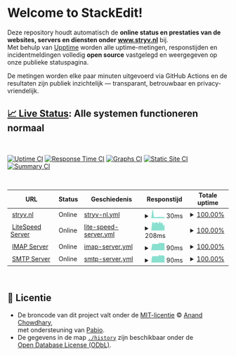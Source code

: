 # Welcome to StackEdit!

Deze repository houdt automatisch de **online status en prestaties van de websites, servers en diensten onder www.stryv.nl** bij.  
Met behulp van [Upptime](https://upptime.js.org) worden alle uptime-metingen, responstijden en incidentmeldingen volledig **open source** vastgelegd en weergegeven op onze publieke statuspagina.

De metingen worden elke paar minuten uitgevoerd via GitHub Actions en de resultaten zijn publiek inzichtelijk — transparant, betrouwbaar en privacy-vriendelijk.

## [📈 Live Status](https://stryv-nl.github.io/upptime-stryv.nl): <!--live status--> **Alle systemen functioneren normaal**

<br/>

[![Uptime CI](https://github.com/stryv-nl/upptime-stryv.nl/workflows/Uptime%20CI/badge.svg)](https://github.com/stryv-nl/upptime-stryv.nl/actions?query=workflow%3A%22Uptime+CI%22)
[![Response Time CI](https://github.com/stryv-nl/upptime-stryv.nl/workflows/Response%20Time%20CI/badge.svg)](https://github.com/stryv-nl/upptime-stryv.nl/actions?query=workflow%3A%22Response+Time+CI%22)
[![Graphs CI](https://github.com/stryv-nl/upptime-stryv.nl/workflows/Graphs%20CI/badge.svg)](https://github.com/stryv-nl/upptime-stryv.nl/actions?query=workflow%3A%22Graphs+CI%22)
[![Static Site CI](https://github.com/stryv-nl/upptime-stryv.nl/workflows/Static%20Site%20CI/badge.svg)](https://github.com/stryv-nl/upptime-stryv.nl/actions?query=workflow%3A%22Static+Site+CI%22)
[![Summary CI](https://github.com/stryv-nl/upptime-stryv.nl/workflows/Summary%20CI/badge.svg)](https://github.com/stryv-nl/upptime-stryv.nl/actions?query=workflow%3A%22Summary+CI%22)

<br/>

<!--start: status pages-->
<!-- This summary is generated by Upptime (https://github.com/upptime/upptime) -->
<!-- Do not edit this manually, your changes will be overwritten -->
<!-- prettier-ignore -->
| URL | Status | Geschiedenis | Responstijd | Totale uptime |
| --- | ------ | ------- | ------------- | ------ |
| <img alt="" src="https://icons.duckduckgo.com/ip3/null.ico" height="13"> [stryv.nl](www.stryv.nl) | Online | [stryv-nl.yml](https://github.com/stryv-nl/upptime-stryv.nl/commits/HEAD/history/stryv-nl.yml) | <details><summary><img alt="Responstijdgrafiek" src="./graphs/stryv-nl/response-time-week.png" height="20"> 30ms</summary><br><a href="https://stryv-nl.github.io/upptime-stryv.nl/history/stryv-nl"><img alt="Responstijd 30" src="https://img.shields.io/endpoint?url=https%3A%2F%2Fraw.githubusercontent.com%2Fstryv-nl%2Fupptime-stryv.nl%2FHEAD%2Fapi%2Fstryv-nl%2Fresponse-time.json"></a><br><a href="https://stryv-nl.github.io/upptime-stryv.nl/history/stryv-nl"><img alt="Responstijd (24 uur) 30" src="https://img.shields.io/endpoint?url=https%3A%2F%2Fraw.githubusercontent.com%2Fstryv-nl%2Fupptime-stryv.nl%2FHEAD%2Fapi%2Fstryv-nl%2Fresponse-time-day.json"></a><br><a href="https://stryv-nl.github.io/upptime-stryv.nl/history/stryv-nl"><img alt="Responstijd (7 dagen) 30" src="https://img.shields.io/endpoint?url=https%3A%2F%2Fraw.githubusercontent.com%2Fstryv-nl%2Fupptime-stryv.nl%2FHEAD%2Fapi%2Fstryv-nl%2Fresponse-time-week.json"></a><br><a href="https://stryv-nl.github.io/upptime-stryv.nl/history/stryv-nl"><img alt="Responstijd (30 dagen) 30" src="https://img.shields.io/endpoint?url=https%3A%2F%2Fraw.githubusercontent.com%2Fstryv-nl%2Fupptime-stryv.nl%2FHEAD%2Fapi%2Fstryv-nl%2Fresponse-time-month.json"></a><br><a href="https://stryv-nl.github.io/upptime-stryv.nl/history/stryv-nl"><img alt="Responstijd (1 jaar) 30" src="https://img.shields.io/endpoint?url=https%3A%2F%2Fraw.githubusercontent.com%2Fstryv-nl%2Fupptime-stryv.nl%2FHEAD%2Fapi%2Fstryv-nl%2Fresponse-time-year.json"></a></details> | <details><summary><a href="https://stryv-nl.github.io/upptime-stryv.nl/history/stryv-nl">100.00%</a></summary><a href="https://stryv-nl.github.io/upptime-stryv.nl/history/stryv-nl"><img alt="Totale uptime 100.00%" src="https://img.shields.io/endpoint?url=https%3A%2F%2Fraw.githubusercontent.com%2Fstryv-nl%2Fupptime-stryv.nl%2FHEAD%2Fapi%2Fstryv-nl%2Fuptime.json"></a><br><a href="https://stryv-nl.github.io/upptime-stryv.nl/history/stryv-nl"><img alt="Uptime (24 uur) 100.00%" src="https://img.shields.io/endpoint?url=https%3A%2F%2Fraw.githubusercontent.com%2Fstryv-nl%2Fupptime-stryv.nl%2FHEAD%2Fapi%2Fstryv-nl%2Fuptime-day.json"></a><br><a href="https://stryv-nl.github.io/upptime-stryv.nl/history/stryv-nl"><img alt="Uptime (7 dagen) 100.00%" src="https://img.shields.io/endpoint?url=https%3A%2F%2Fraw.githubusercontent.com%2Fstryv-nl%2Fupptime-stryv.nl%2FHEAD%2Fapi%2Fstryv-nl%2Fuptime-week.json"></a><br><a href="https://stryv-nl.github.io/upptime-stryv.nl/history/stryv-nl"><img alt="Uptime (30 dagen) 100.00%" src="https://img.shields.io/endpoint?url=https%3A%2F%2Fraw.githubusercontent.com%2Fstryv-nl%2Fupptime-stryv.nl%2FHEAD%2Fapi%2Fstryv-nl%2Fuptime-month.json"></a><br><a href="https://stryv-nl.github.io/upptime-stryv.nl/history/stryv-nl"><img alt="Uptime (1 jaar) 100.00%" src="https://img.shields.io/endpoint?url=https%3A%2F%2Fraw.githubusercontent.com%2Fstryv-nl%2Fupptime-stryv.nl%2FHEAD%2Fapi%2Fstryv-nl%2Fuptime-year.json"></a></details>
| <img alt="" src="https://icons.duckduckgo.com/ip3/null.ico" height="13"> [LiteSpeed Server](www.stryv.nl/health-litespeed.php) | Online | [lite-speed-server.yml](https://github.com/stryv-nl/upptime-stryv.nl/commits/HEAD/history/lite-speed-server.yml) | <details><summary><img alt="Responstijdgrafiek" src="./graphs/lite-speed-server/response-time-week.png" height="20"> 208ms</summary><br><a href="https://stryv-nl.github.io/upptime-stryv.nl/history/lite-speed-server"><img alt="Responstijd 208" src="https://img.shields.io/endpoint?url=https%3A%2F%2Fraw.githubusercontent.com%2Fstryv-nl%2Fupptime-stryv.nl%2FHEAD%2Fapi%2Flite-speed-server%2Fresponse-time.json"></a><br><a href="https://stryv-nl.github.io/upptime-stryv.nl/history/lite-speed-server"><img alt="Responstijd (24 uur) 208" src="https://img.shields.io/endpoint?url=https%3A%2F%2Fraw.githubusercontent.com%2Fstryv-nl%2Fupptime-stryv.nl%2FHEAD%2Fapi%2Flite-speed-server%2Fresponse-time-day.json"></a><br><a href="https://stryv-nl.github.io/upptime-stryv.nl/history/lite-speed-server"><img alt="Responstijd (7 dagen) 208" src="https://img.shields.io/endpoint?url=https%3A%2F%2Fraw.githubusercontent.com%2Fstryv-nl%2Fupptime-stryv.nl%2FHEAD%2Fapi%2Flite-speed-server%2Fresponse-time-week.json"></a><br><a href="https://stryv-nl.github.io/upptime-stryv.nl/history/lite-speed-server"><img alt="Responstijd (30 dagen) 208" src="https://img.shields.io/endpoint?url=https%3A%2F%2Fraw.githubusercontent.com%2Fstryv-nl%2Fupptime-stryv.nl%2FHEAD%2Fapi%2Flite-speed-server%2Fresponse-time-month.json"></a><br><a href="https://stryv-nl.github.io/upptime-stryv.nl/history/lite-speed-server"><img alt="Responstijd (1 jaar) 208" src="https://img.shields.io/endpoint?url=https%3A%2F%2Fraw.githubusercontent.com%2Fstryv-nl%2Fupptime-stryv.nl%2FHEAD%2Fapi%2Flite-speed-server%2Fresponse-time-year.json"></a></details> | <details><summary><a href="https://stryv-nl.github.io/upptime-stryv.nl/history/lite-speed-server">100.00%</a></summary><a href="https://stryv-nl.github.io/upptime-stryv.nl/history/lite-speed-server"><img alt="Totale uptime 100.00%" src="https://img.shields.io/endpoint?url=https%3A%2F%2Fraw.githubusercontent.com%2Fstryv-nl%2Fupptime-stryv.nl%2FHEAD%2Fapi%2Flite-speed-server%2Fuptime.json"></a><br><a href="https://stryv-nl.github.io/upptime-stryv.nl/history/lite-speed-server"><img alt="Uptime (24 uur) 100.00%" src="https://img.shields.io/endpoint?url=https%3A%2F%2Fraw.githubusercontent.com%2Fstryv-nl%2Fupptime-stryv.nl%2FHEAD%2Fapi%2Flite-speed-server%2Fuptime-day.json"></a><br><a href="https://stryv-nl.github.io/upptime-stryv.nl/history/lite-speed-server"><img alt="Uptime (7 dagen) 100.00%" src="https://img.shields.io/endpoint?url=https%3A%2F%2Fraw.githubusercontent.com%2Fstryv-nl%2Fupptime-stryv.nl%2FHEAD%2Fapi%2Flite-speed-server%2Fuptime-week.json"></a><br><a href="https://stryv-nl.github.io/upptime-stryv.nl/history/lite-speed-server"><img alt="Uptime (30 dagen) 100.00%" src="https://img.shields.io/endpoint?url=https%3A%2F%2Fraw.githubusercontent.com%2Fstryv-nl%2Fupptime-stryv.nl%2FHEAD%2Fapi%2Flite-speed-server%2Fuptime-month.json"></a><br><a href="https://stryv-nl.github.io/upptime-stryv.nl/history/lite-speed-server"><img alt="Uptime (1 jaar) 100.00%" src="https://img.shields.io/endpoint?url=https%3A%2F%2Fraw.githubusercontent.com%2Fstryv-nl%2Fupptime-stryv.nl%2FHEAD%2Fapi%2Flite-speed-server%2Fuptime-year.json"></a></details>
| <img alt="" src="https://icons.duckduckgo.com/ip3/null.ico" height="13"> [IMAP Server](imap.fastmail.com) | Online | [imap-server.yml](https://github.com/stryv-nl/upptime-stryv.nl/commits/HEAD/history/imap-server.yml) | <details><summary><img alt="Responstijdgrafiek" src="./graphs/imap-server/response-time-week.png" height="20"> 90ms</summary><br><a href="https://stryv-nl.github.io/upptime-stryv.nl/history/imap-server"><img alt="Responstijd 90" src="https://img.shields.io/endpoint?url=https%3A%2F%2Fraw.githubusercontent.com%2Fstryv-nl%2Fupptime-stryv.nl%2FHEAD%2Fapi%2Fimap-server%2Fresponse-time.json"></a><br><a href="https://stryv-nl.github.io/upptime-stryv.nl/history/imap-server"><img alt="Responstijd (24 uur) 90" src="https://img.shields.io/endpoint?url=https%3A%2F%2Fraw.githubusercontent.com%2Fstryv-nl%2Fupptime-stryv.nl%2FHEAD%2Fapi%2Fimap-server%2Fresponse-time-day.json"></a><br><a href="https://stryv-nl.github.io/upptime-stryv.nl/history/imap-server"><img alt="Responstijd (7 dagen) 90" src="https://img.shields.io/endpoint?url=https%3A%2F%2Fraw.githubusercontent.com%2Fstryv-nl%2Fupptime-stryv.nl%2FHEAD%2Fapi%2Fimap-server%2Fresponse-time-week.json"></a><br><a href="https://stryv-nl.github.io/upptime-stryv.nl/history/imap-server"><img alt="Responstijd (30 dagen) 90" src="https://img.shields.io/endpoint?url=https%3A%2F%2Fraw.githubusercontent.com%2Fstryv-nl%2Fupptime-stryv.nl%2FHEAD%2Fapi%2Fimap-server%2Fresponse-time-month.json"></a><br><a href="https://stryv-nl.github.io/upptime-stryv.nl/history/imap-server"><img alt="Responstijd (1 jaar) 90" src="https://img.shields.io/endpoint?url=https%3A%2F%2Fraw.githubusercontent.com%2Fstryv-nl%2Fupptime-stryv.nl%2FHEAD%2Fapi%2Fimap-server%2Fresponse-time-year.json"></a></details> | <details><summary><a href="https://stryv-nl.github.io/upptime-stryv.nl/history/imap-server">100.00%</a></summary><a href="https://stryv-nl.github.io/upptime-stryv.nl/history/imap-server"><img alt="Totale uptime 100.00%" src="https://img.shields.io/endpoint?url=https%3A%2F%2Fraw.githubusercontent.com%2Fstryv-nl%2Fupptime-stryv.nl%2FHEAD%2Fapi%2Fimap-server%2Fuptime.json"></a><br><a href="https://stryv-nl.github.io/upptime-stryv.nl/history/imap-server"><img alt="Uptime (24 uur) 100.00%" src="https://img.shields.io/endpoint?url=https%3A%2F%2Fraw.githubusercontent.com%2Fstryv-nl%2Fupptime-stryv.nl%2FHEAD%2Fapi%2Fimap-server%2Fuptime-day.json"></a><br><a href="https://stryv-nl.github.io/upptime-stryv.nl/history/imap-server"><img alt="Uptime (7 dagen) 100.00%" src="https://img.shields.io/endpoint?url=https%3A%2F%2Fraw.githubusercontent.com%2Fstryv-nl%2Fupptime-stryv.nl%2FHEAD%2Fapi%2Fimap-server%2Fuptime-week.json"></a><br><a href="https://stryv-nl.github.io/upptime-stryv.nl/history/imap-server"><img alt="Uptime (30 dagen) 100.00%" src="https://img.shields.io/endpoint?url=https%3A%2F%2Fraw.githubusercontent.com%2Fstryv-nl%2Fupptime-stryv.nl%2FHEAD%2Fapi%2Fimap-server%2Fuptime-month.json"></a><br><a href="https://stryv-nl.github.io/upptime-stryv.nl/history/imap-server"><img alt="Uptime (1 jaar) 100.00%" src="https://img.shields.io/endpoint?url=https%3A%2F%2Fraw.githubusercontent.com%2Fstryv-nl%2Fupptime-stryv.nl%2FHEAD%2Fapi%2Fimap-server%2Fuptime-year.json"></a></details>
| <img alt="" src="https://icons.duckduckgo.com/ip3/null.ico" height="13"> [SMTP Server](smtp.fastmail.com) | Online | [smtp-server.yml](https://github.com/stryv-nl/upptime-stryv.nl/commits/HEAD/history/smtp-server.yml) | <details><summary><img alt="Responstijdgrafiek" src="./graphs/smtp-server/response-time-week.png" height="20"> 90ms</summary><br><a href="https://stryv-nl.github.io/upptime-stryv.nl/history/smtp-server"><img alt="Responstijd 90" src="https://img.shields.io/endpoint?url=https%3A%2F%2Fraw.githubusercontent.com%2Fstryv-nl%2Fupptime-stryv.nl%2FHEAD%2Fapi%2Fsmtp-server%2Fresponse-time.json"></a><br><a href="https://stryv-nl.github.io/upptime-stryv.nl/history/smtp-server"><img alt="Responstijd (24 uur) 90" src="https://img.shields.io/endpoint?url=https%3A%2F%2Fraw.githubusercontent.com%2Fstryv-nl%2Fupptime-stryv.nl%2FHEAD%2Fapi%2Fsmtp-server%2Fresponse-time-day.json"></a><br><a href="https://stryv-nl.github.io/upptime-stryv.nl/history/smtp-server"><img alt="Responstijd (7 dagen) 90" src="https://img.shields.io/endpoint?url=https%3A%2F%2Fraw.githubusercontent.com%2Fstryv-nl%2Fupptime-stryv.nl%2FHEAD%2Fapi%2Fsmtp-server%2Fresponse-time-week.json"></a><br><a href="https://stryv-nl.github.io/upptime-stryv.nl/history/smtp-server"><img alt="Responstijd (30 dagen) 90" src="https://img.shields.io/endpoint?url=https%3A%2F%2Fraw.githubusercontent.com%2Fstryv-nl%2Fupptime-stryv.nl%2FHEAD%2Fapi%2Fsmtp-server%2Fresponse-time-month.json"></a><br><a href="https://stryv-nl.github.io/upptime-stryv.nl/history/smtp-server"><img alt="Responstijd (1 jaar) 90" src="https://img.shields.io/endpoint?url=https%3A%2F%2Fraw.githubusercontent.com%2Fstryv-nl%2Fupptime-stryv.nl%2FHEAD%2Fapi%2Fsmtp-server%2Fresponse-time-year.json"></a></details> | <details><summary><a href="https://stryv-nl.github.io/upptime-stryv.nl/history/smtp-server">100.00%</a></summary><a href="https://stryv-nl.github.io/upptime-stryv.nl/history/smtp-server"><img alt="Totale uptime 100.00%" src="https://img.shields.io/endpoint?url=https%3A%2F%2Fraw.githubusercontent.com%2Fstryv-nl%2Fupptime-stryv.nl%2FHEAD%2Fapi%2Fsmtp-server%2Fuptime.json"></a><br><a href="https://stryv-nl.github.io/upptime-stryv.nl/history/smtp-server"><img alt="Uptime (24 uur) 100.00%" src="https://img.shields.io/endpoint?url=https%3A%2F%2Fraw.githubusercontent.com%2Fstryv-nl%2Fupptime-stryv.nl%2FHEAD%2Fapi%2Fsmtp-server%2Fuptime-day.json"></a><br><a href="https://stryv-nl.github.io/upptime-stryv.nl/history/smtp-server"><img alt="Uptime (7 dagen) 100.00%" src="https://img.shields.io/endpoint?url=https%3A%2F%2Fraw.githubusercontent.com%2Fstryv-nl%2Fupptime-stryv.nl%2FHEAD%2Fapi%2Fsmtp-server%2Fuptime-week.json"></a><br><a href="https://stryv-nl.github.io/upptime-stryv.nl/history/smtp-server"><img alt="Uptime (30 dagen) 100.00%" src="https://img.shields.io/endpoint?url=https%3A%2F%2Fraw.githubusercontent.com%2Fstryv-nl%2Fupptime-stryv.nl%2FHEAD%2Fapi%2Fsmtp-server%2Fuptime-month.json"></a><br><a href="https://stryv-nl.github.io/upptime-stryv.nl/history/smtp-server"><img alt="Uptime (1 jaar) 100.00%" src="https://img.shields.io/endpoint?url=https%3A%2F%2Fraw.githubusercontent.com%2Fstryv-nl%2Fupptime-stryv.nl%2FHEAD%2Fapi%2Fsmtp-server%2Fuptime-year.json"></a></details>

<!--end: status pages-->

<br/>

## 📄 Licentie
- De broncode van dit project valt onder de [MIT-licentie](./LICENSE) © [Anand Chowdhary](https://anandchowdhary.com),  
met ondersteuning van [Pabio](https://pabio.com).
- De gegevens in de map [`./history`](./history) zijn beschikbaar onder de  
[Open Database License (ODbL)](https://opendatacommons.org/licenses/odbl/1-0/).
